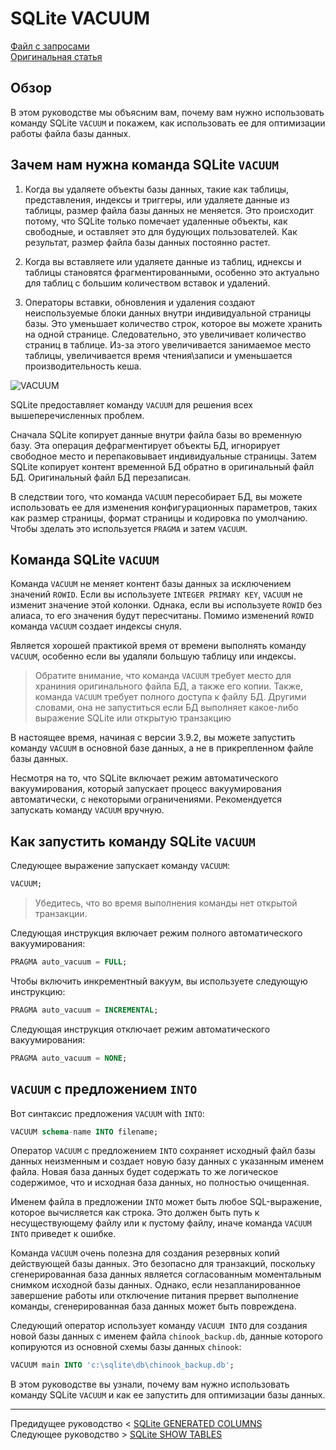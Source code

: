 # SQLite VACUUM #########################

[Файл с запросами][querys]   
[Оригинальная статья][origin]

[querys]: ./querys.sql
[origin]: https://www.sqlitetutorial.net/sqlite-vacuum/

## Обзор ##############################

В этом руководстве мы объясним вам, почему вам нужно использовать команду SQLite `VACUUM` и покажем, как использовать ее для оптимизации работы файла базы данных.

## Зачем нам нужна команда SQLite `VACUUM`

1. Когда вы удаляете объекты базы данных, такие как таблицы, представления, индексы и триггеры, или удаляете данные из таблицы, размер файла базы данных не меняется. Это происходит потому, что SQLite только помечает удаленные объекты, как свободные, и оставляет это для будующих пользователей. Как результат, размер файла базы данных постоянно растет.

2. Когда вы вставляете или удаляете данные из таблиц, иднексы и таблицы становятся фрагментированными, особенно это актуально для таблиц с большим количеством вставок и удалений.

3. Операторы вставки, обновления и удаления создают неиспользуемые блоки данных внутри индивидуальной страницы базы. Это уменьшает количество строк, которое вы можете хранить на одной странице. Следовательно, это увеличивает количество страниц в таблице. Из-за этого увеличивается занимаемое место таблицы, увеличивается время чтения\записи и уменьшается производительность кеша.

![VACUUM]

SQLite предоставляет команду `VACUUM` для решения всех вышеперечисленных проблем.

Сначала SQLite копирует данные внутри файла базы во временную базу. Эта операция дефрагментирует объекты БД, игнорирует свободное место и перепаковывает индивидуальные страницы. Затем SQLite копирует контент временной БД обратно в оригинальный файл БД. Оригинальный файл БД перезаписан.

В следствии того, что команда `VACUUM` пересобирает БД, вы можете использовать ее для изменения конфигурационных параметров, таких как размер страницы, формат страницы и кодировка по умолчанию. Чтобы зделать это используется `PRAGMA` и затем `VACUUM`.

## Команда SQLite `VACUUM`

Команда `VACUUM` не меняет контент базы данных за исключением значений `ROWID`. Если вы используете `INTEGER PRIMARY KEY`, `VACUUM` не изменит значение этой колонки. Однака, если вы используете `ROWID` без алиаса, то его значения будут пересчитаны. Помимо изменений `ROWID` команда `VACUUM` создает индексы снуля.

Является хорошей практикой время от времени выполнять команду `VACUUM`, особенно если вы удаляли большую таблицу или индексы.

> Обратите внимание, что команда `VACUUM` требует место для храниния оригинального файла БД, а также его копии. Также, команда `VACUUM` требует полного доступа к файлу БД. Другими словами, она не запуститься если БД выполняет какое-либо выражение SQLite или открытую транзакцию

В настоящее время, начиная с версии 3.9.2, вы можете запустить команду `VACUUM` в основной базе данных, а не в прикрепленном файле базы данных.

Несмотря на то, что SQLite включает режим автоматического вакуумирования, который запускает процесс вакуумирования автоматически, с некоторыми ограничениями. Рекомендуется запускать команду `VACUUM` вручную.

## Как запустить команду SQLite `VACUUM`

Следующее выражение запускает команду `VACUUM`:

~~~ SQL ~~~~~~~~~~~~~~~~~~~~~~~~~~~~~~~
VACUUM;
~~~~~~~~~~~~~~~~~~~~~~~~~~~~~~~~~~~~~~~

> Убедитесь, что во время выполнения команды нет открытой транзакции.

Следующая инструкция включает режим полного автоматического вакуумирования:

~~~ SQL ~~~~~~~~~~~~~~~~~~~~~~~~~~~~~~~
PRAGMA auto_vacuum = FULL;
~~~~~~~~~~~~~~~~~~~~~~~~~~~~~~~~~~~~~~~

Чтобы включить инкрементный вакуум, вы используете следующую инструкцию:

~~~ SQL ~~~~~~~~~~~~~~~~~~~~~~~~~~~~~~~
PRAGMA auto_vacuum = INCREMENTAL;
~~~~~~~~~~~~~~~~~~~~~~~~~~~~~~~~~~~~~~~

Следующая инструкция отключает режим автоматического вакуумирования:

~~~ SQL ~~~~~~~~~~~~~~~~~~~~~~~~~~~~~~~
PRAGMA auto_vacuum = NONE;
~~~~~~~~~~~~~~~~~~~~~~~~~~~~~~~~~~~~~~~

## `VACUUM` с предложением `INTO`

Вот синтаксис предложения `VACUUM` with `INTO`:

~~~ SQL ~~~~~~~~~~~~~~~~~~~~~~~~~~~~~~~
VACUUM schema-name INTO filename;
~~~~~~~~~~~~~~~~~~~~~~~~~~~~~~~~~~~~~~~

Оператор `VACUUM` с предложением `INTO` сохраняет исходный файл базы данных неизменным и создает новую базу данных с указанным именем файла. Новая база данных будет содержать то же логическое содержимое, что и исходная база данных, но полностью очищенная.

Именем файла в предложении `INTO` может быть любое SQL-выражение, которое вычисляется как строка. Это должен быть путь к несуществующему файлу или к пустому файлу, иначе команда `VACUUM INTO` приведет к ошибке.

Команда `VACUUM` очень полезна для создания резервных копий действующей базы данных. Это безопасно для транзакций, поскольку сгенерированная база данных является согласованным моментальным снимком исходной базы данных. Однако, если незапланированное завершение работы или отключение питания прервет выполнение команды, сгенерированная база данных может быть повреждена.

Следующий оператор использует команду `VACUUM INTO` для создания новой базы данных с именем файла `chinook_backup.db`, данные которого копируются из основной схемы базы данных `chinook`:

~~~ SQL ~~~~~~~~~~~~~~~~~~~~~~~~~~~~~~~
VACUUM main INTO 'c:\sqlite\db\chinook_backup.db';
~~~~~~~~~~~~~~~~~~~~~~~~~~~~~~~~~~~~~~~

В этом руководстве вы узнали, почему вам нужно использовать команду SQLite `VACUUM` и как ее запустить для оптимизации базы данных.

---------------------------------------

Предидущее руководство < [SQLite GENERATED COLUMNS][prev]  
Следующее руководство > [SQLite SHOW TABLES][next]

[prev]: ../44_GeneratedColumns/translate.md
[next]: ../46_ShowTables/translate.md

[VACUUM]: ./SQLite-VACUUM.jpg